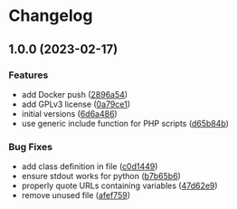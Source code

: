 # Changelog

## 1.0.0 (2023-02-17)

### Features

- add Docker push
  ([2896a54](https://git.go-forward.net/PeterMosmans/deserialization-demos/-/commit/2896a54ae5353b9f700a3b83fda6f698d105c367))
- add GPLv3 license
  ([0a79ce1](https://git.go-forward.net/PeterMosmans/deserialization-demos/-/commit/0a79ce11ca279c97be779778267eb3bb4c7563c4))
- initial versions
  ([6d6a486](https://git.go-forward.net/PeterMosmans/deserialization-demos/-/commit/6d6a4862b01c1cdcc1545bd217a5748c9393e995))
- use generic include function for PHP scripts
  ([d65b84b](https://git.go-forward.net/PeterMosmans/deserialization-demos/-/commit/d65b84b999367b9e21b38c984d1a6d367c4f26fb))

### Bug Fixes

- add class definition in file
  ([c0d1449](https://git.go-forward.net/PeterMosmans/deserialization-demos/-/commit/c0d14496d2df0f60ba6024df50dcbaa1de85a20b))
- ensure stdout works for python
  ([b7b65b6](https://git.go-forward.net/PeterMosmans/deserialization-demos/-/commit/b7b65b6123062f5801a2c5f32c0f8c5a44290451))
- properly quote URLs containing variables
  ([47d62e9](https://git.go-forward.net/PeterMosmans/deserialization-demos/-/commit/47d62e958b0c22c595b30b7df09db9a8472c439d))
- remove unused file
  ([afef759](https://git.go-forward.net/PeterMosmans/deserialization-demos/-/commit/afef759ef75bab7b7b4037ec549827c890c9e0bc))
